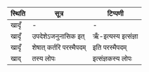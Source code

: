 | स्थिति | सूत्र | टिप्पणी |
| ----- | ------- | ------ |
| खादृँ | - | - |
| खादृँ | उपदेशेऽजनुनासिक इत् | ऋँ-इत्यस्य इत्संज्ञा |
| खादृँ | शेषात् कर्तरि परस्मैपदम् | इति परस्मैपदम् |
| खाद् | तस्य लोपः | इत्संज्ञकस्य लोपः |
